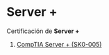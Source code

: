 # Server +
 Certificación de **Server +**

1. [CompTIA Server + (SK0-005)](/CompTIA-Server-plus-(SK0-005)/)
